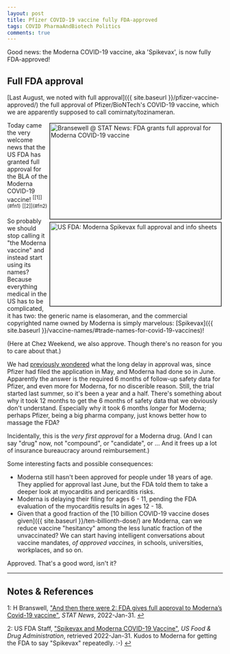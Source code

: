 ```yaml
---
layout: post
title: Pfizer COVID-19 vaccine fully FDA-approved
tags: COVID PharmaAndBiotech Politics
comments: true
---
```


Good news: the Moderna COVID-19 vaccine, aka 'Spikevax', is now fully FDA-approved!  


## Full FDA approval  

[Last August, we noted with full approval]({{ site.baseurl }}/pfizer-vaccine-approved/) the full approval of Pfizer/BioNTech's COVID-19 vaccine, which we are apparently supposed to call comirnaty/tozinameran.  

<img src="{{ site.baseurl }}/images/2022-01-31-spikevax-approved-stat.jpg" width="400" height="223" alt="Bransewell @ STAT News: FDA grants full approval for Moderna COVID-19 vaccine" title="Bransewell @ STAT News: FDA grants full approval for Moderna COVID-19 vaccine" style="float: right; margin: 3px 3px 3px 3px; border: 1px solid #000000;">
<img src="{{ site.baseurl }}/images/2022-01-31-spikevax-approved-fda.jpg" width="400" height="195" alt="US FDA: Moderna Spikevax full approval and info sheets" title="US FDA: Moderna Spikevax full approval and info sheets" style="float: right; margin: 3px 3px 3px 3px; border: 1px solid #000000;">
Today came the very welcome news that the US FDA has granted full approval for the BLA
of the Moderna COVID-19 vaccine! <sup id="fn1a">[[1]](#fn1)</sup> <sup id="fn2a">[[2]](#fn2)</sup>  

So probably we should stop calling it "the Moderna vaccine" and instead start using its
names?  Because everything medical in the US has to be complicated, it has two: the
generic name is elasomeran, and the commercial copyrighted name owned by Moderna is simply
marvelous: [Spikevax]({{ site.baseurl }}/vaccine-names/#trade-names-for-covid-19-vaccines)!  

(Here at Chez Weekend, we also approve.  Though there's no reason for you to care about
that.)  

We had 
[previously wondered](https://www.someweekendreading.blog/covid-vaccine-full-approval/#the-weekend-conclusion)
what the long delay in approval was, since Pfizer had filed the application in May, and
Moderna had done so in June.  Apparently the answer is the required 6 months of follow-up
safety data for Pfizer, and even more for Moderna, for no discerible reason.  Still, the
trial started last summer, so it's been a year and a half.  There's something about why it
took 12 months to get the 6 months of safety data that we obviously don't understand.
Especially why it took 6 months _longer_ for Moderna; perhaps Pfizer, being a big pharma
company, just knows better how to massage the FDA?  

Incidentally, this is the _very first approval_ for a Moderna drug.  (And I can say "drug"
now, not "compound", or "candidate", or &hellip;  And it frees up a lot of insurance
bureaucracy around reimbursement.)  

Some interesting facts and possible consequences:  
- Moderna still hasn't been approved for people under 18 years of age.  They applied for
  approval last June, but the FDA told them to take a deeper look at myocarditis and
  pericarditis risks.  
- Moderna is delaying their filing for ages 6 - 11, pending the FDA evaluation of the
  myocarditis results in ages 12 - 18.  
- Given that a good fraction of the
  [10 billion COVID-19 vaccine doses given]({{ site.baseurl }}/ten-billionth-dose/)
  are Moderna, can we reduce vaccine "hesitancy" among the less lunatic fraction of the
  unvaccinated?    We can start having intelligent conversations about vaccine mandates,
  _of approved vaccines,_ in schools, universities, workplaces, and so on.  

Approved.  That's a good word, isn't it?  

---

## Notes &amp; References  

<!--
<sup id="fn1a">[[1]](#fn1)</sup>

<a id="fn1">1</a>: ***, ["***"](***), *** [↩](#fn1a)  

<a href="{{ site.baseurl }}/images/***"><img src="{{ site.baseurl }}/images/***" width="400" height="***" alt="***" title="***" style="float: right; margin: 3px 3px 3px 3px; border: 1px solid #000000;"></a>

<iframe width="400" height="224" src="***" allow="accelerometer; encrypted-media; gyroscope; picture-in-picture" allowfullscreen style="float: right; margin: 3px 3px 3px 3px; border: 1px solid #000000;"></iframe>
-->

<a id="fn1">1</a>: H Branswell, ["And then there were 2: FDA gives full approval to Moderna’s Covid-19 vaccine"](https://www.statnews.com/2022/01/31/and-then-there-were-2-fda-gives-full-approval-to-modernas-covid-19-vaccine/), _STAT News_, 2022-Jan-31. [↩](#fn1a)  

<a id="fn2">2</a>: US FDA Staff, ["Spikevax and Moderna COVID-19 Vaccine"](https://www.fda.gov/emergency-preparedness-and-response/coronavirus-disease-2019-covid-19/spikevax-and-moderna-covid-19-vaccine), _US Food &amp; Drug Administration_, retrieved 2022-Jan-31.  Kudos to Moderna for getting the FDA to say "Spikevax" repeatedly. :-) [↩](#fn2a)  
